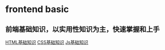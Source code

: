 # frontend basic

## 前端基础知识，以实用性知识为主，快速掌握和上手

[HTML基础知识](https://github.com/xiaoda/fe-basic/blob/master/html/README.md)
[CSS基础知识](https://github.com/xiaoda/fe-basic/blob/master/css/README.md)
[Js基础知识](https://github.com/xiaoda/fe-basic/blob/master/js/README.md)
